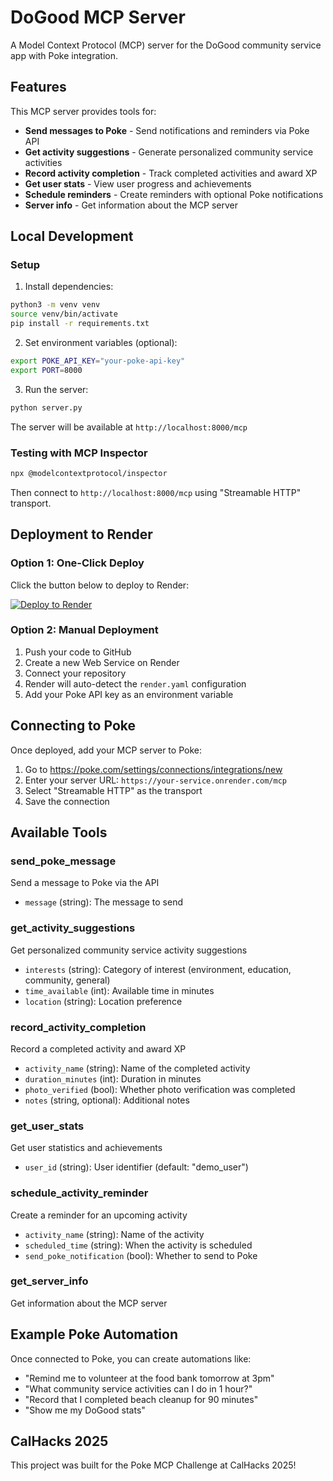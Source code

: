 # DoGood MCP Server

A Model Context Protocol (MCP) server for the DoGood community service app with Poke integration.

## Features

This MCP server provides tools for:

- **Send messages to Poke** - Send notifications and reminders via Poke API
- **Get activity suggestions** - Generate personalized community service activities
- **Record activity completion** - Track completed activities and award XP
- **Get user stats** - View user progress and achievements
- **Schedule reminders** - Create reminders with optional Poke notifications
- **Server info** - Get information about the MCP server

## Local Development

### Setup

1. Install dependencies:
```bash
python3 -m venv venv
source venv/bin/activate
pip install -r requirements.txt
```

2. Set environment variables (optional):
```bash
export POKE_API_KEY="your-poke-api-key"
export PORT=8000
```

3. Run the server:
```bash
python server.py
```

The server will be available at `http://localhost:8000/mcp`

### Testing with MCP Inspector

```bash
npx @modelcontextprotocol/inspector
```

Then connect to `http://localhost:8000/mcp` using "Streamable HTTP" transport.

## Deployment to Render

### Option 1: One-Click Deploy

Click the button below to deploy to Render:

[![Deploy to Render](https://render.com/images/deploy-to-render-button.svg)](https://render.com/deploy?repo=https://github.com/YOUR_USERNAME/calhacks25)

### Option 2: Manual Deployment

1. Push your code to GitHub
2. Create a new Web Service on Render
3. Connect your repository
4. Render will auto-detect the `render.yaml` configuration
5. Add your Poke API key as an environment variable

## Connecting to Poke

Once deployed, add your MCP server to Poke:

1. Go to https://poke.com/settings/connections/integrations/new
2. Enter your server URL: `https://your-service.onrender.com/mcp`
3. Select "Streamable HTTP" as the transport
4. Save the connection

## Available Tools

### send_poke_message
Send a message to Poke via the API
- `message` (string): The message to send

### get_activity_suggestions
Get personalized community service activity suggestions
- `interests` (string): Category of interest (environment, education, community, general)
- `time_available` (int): Available time in minutes
- `location` (string): Location preference

### record_activity_completion
Record a completed activity and award XP
- `activity_name` (string): Name of the completed activity
- `duration_minutes` (int): Duration in minutes
- `photo_verified` (bool): Whether photo verification was completed
- `notes` (string, optional): Additional notes

### get_user_stats
Get user statistics and achievements
- `user_id` (string): User identifier (default: "demo_user")

### schedule_activity_reminder
Create a reminder for an upcoming activity
- `activity_name` (string): Name of the activity
- `scheduled_time` (string): When the activity is scheduled
- `send_poke_notification` (bool): Whether to send to Poke

### get_server_info
Get information about the MCP server

## Example Poke Automation

Once connected to Poke, you can create automations like:

- "Remind me to volunteer at the food bank tomorrow at 3pm"
- "What community service activities can I do in 1 hour?"
- "Record that I completed beach cleanup for 90 minutes"
- "Show me my DoGood stats"

## CalHacks 2025

This project was built for the Poke MCP Challenge at CalHacks 2025!
